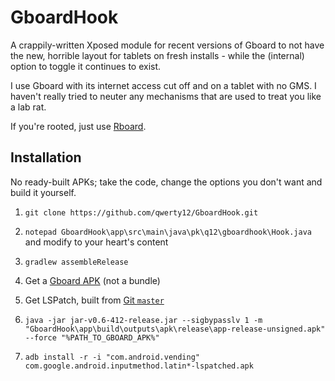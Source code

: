 # GboardHook

A crappily-written Xposed module for recent versions of Gboard to not have the new, horrible layout for tablets on fresh installs
 \- while the (internal) option to toggle it continues to exist.

I use Gboard with its internet access cut off and on a tablet with no GMS. I haven't really tried to neuter any mechanisms that are used to treat you like a lab rat.

If you're rooted, just use [Rboard](https://github.com/DerTyp7214/RboardThemeManagerV3).

## Installation

No ready-built APKs; take the code, change the options you don't want and build it yourself.

1. `git clone https://github.com/qwerty12/GboardHook.git`

2. `notepad GboardHook\app\src\main\java\pk\q12\gboardhook\Hook.java` and modify to your heart's content

3. `gradlew assembleRelease`

4. Get a [Gboard APK](https://www.apkmirror.com/apk/google-inc/gboard/gboard-13-7-12-582282722-release/gboard-the-google-keyboard-13-7-12-582282722-release-arm64-v8a-2-android-apk-download/) (not a bundle)

5. Get LSPatch, built from [Git `master`](https://nightly.link/JingMatrix/LSPatch/workflows/main/master/lspatch-release)

6. `java -jar jar-v0.6-412-release.jar --sigbypasslv 1 -m "GboardHook\app\build\outputs\apk\release\app-release-unsigned.apk" --force "%PATH_TO_GBOARD_APK%"`

7. `adb install -r -i "com.android.vending" com.google.android.inputmethod.latin*-lspatched.apk`
